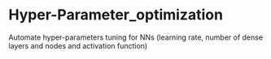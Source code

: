 # Hyper-Parameter_optimization
Automate hyper-parameters tuning for NNs (learning rate, number of dense layers and nodes and activation function)
